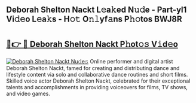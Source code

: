 ## Deborah Shelton Nackt L𝚎a𝚔ed N𝚞𝚍e - Part-yl1 Vi𝚍𝚎o L𝚎a𝚔s - H𝚘𝚝 O𝚗𝚕yf𝚊ns P𝚑𝚘tos BWJ8R

# <h2><a href="http://kf989l.oniu.top/?m=Deborah+Shelton+Nackt">🔗👉 🔴 Deborah Shelton Nackt P𝚑ot𝚘𝚜 V𝚒d𝚎o</a></h2>

[![Deborah Shelton Nackt Nu𝚍e𝚜](https://i.imgur.com/0qMVB7G.gif)](http://kf989l.oniu.top/?m=Deborah+Shelton+Nackt)
Online performer and digital artist Deborah Shelton Nackt, famed for creating and distributing dance and lifestyle content via solo and collaborative dance routines and short films. Skilled voice actor Deborah Shelton Nackt, celebrated for their exceptional talents and accomplishments in providing voiceovers for films, TV shows, and video games.  
